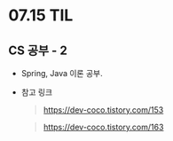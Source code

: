 <h1> 07.15 TIL </h1>

## CS 공부 - 2

  - Spring, Java 이론 공부.

  - 참고 링크
    > https://dev-coco.tistory.com/153

    > https://dev-coco.tistory.com/163
 
